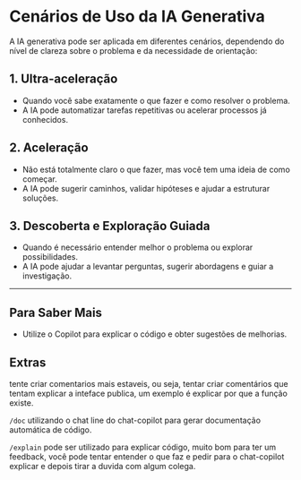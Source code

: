 # Cenários de Uso da IA Generativa

A IA generativa pode ser aplicada em diferentes cenários, dependendo do nível de clareza sobre o problema e da necessidade de orientação:

## 1. Ultra-aceleração

- Quando você sabe exatamente o que fazer e como resolver o problema.
- A IA pode automatizar tarefas repetitivas ou acelerar processos já conhecidos.

## 2. Aceleração

- Não está totalmente claro o que fazer, mas você tem uma ideia de como começar.
- A IA pode sugerir caminhos, validar hipóteses e ajudar a estruturar soluções.

## 3. Descoberta e Exploração Guiada

- Quando é necessário entender melhor o problema ou explorar possibilidades.
- A IA pode ajudar a levantar perguntas, sugerir abordagens e guiar a investigação.

---

## Para Saber Mais

- Utilize o Copilot para explicar o código e obter sugestões de melhorias.

## Extras

tente criar comentarios mais estaveis, ou seja, tentar criar comentários que tentam explicar a inteface publica, um exemplo é explicar por que a função existe.

`/doc`  utilizando o chat line do chat-copilot para gerar documentação automática de código.

`/explain` pode ser utilizado para explicar código, muito bom para ter um feedback, você pode tentar entender o que faz e pedir para o chat-copilot explicar e depois tirar a duvida com algum colega.
